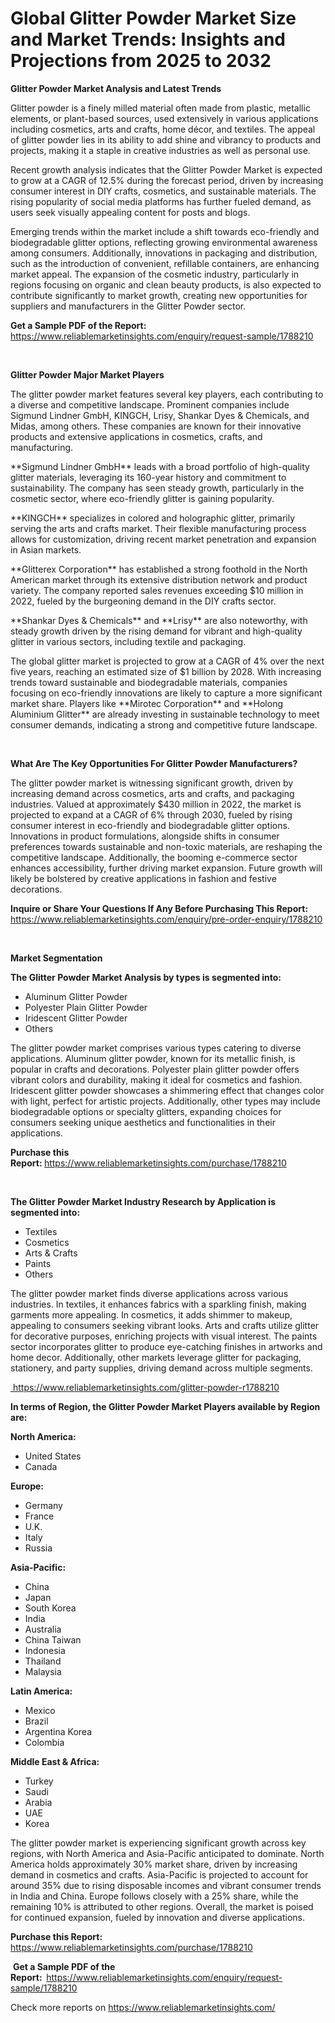 <p><h1>Global Glitter Powder Market Size and Market Trends: Insights and Projections from 2025 to 2032</h1></p><p><strong>Glitter Powder Market Analysis and Latest Trends</strong></p>
<p><p>Glitter powder is a finely milled material often made from plastic, metallic elements, or plant-based sources, used extensively in various applications including cosmetics, arts and crafts, home décor, and textiles. The appeal of glitter powder lies in its ability to add shine and vibrancy to products and projects, making it a staple in creative industries as well as personal use.</p><p>Recent growth analysis indicates that the Glitter Powder Market is expected to grow at a CAGR of 12.5% during the forecast period, driven by increasing consumer interest in DIY crafts, cosmetics, and sustainable materials. The rising popularity of social media platforms has further fueled demand, as users seek visually appealing content for posts and blogs.</p><p>Emerging trends within the market include a shift towards eco-friendly and biodegradable glitter options, reflecting growing environmental awareness among consumers. Additionally, innovations in packaging and distribution, such as the introduction of convenient, refillable containers, are enhancing market appeal. The expansion of the cosmetic industry, particularly in regions focusing on organic and clean beauty products, is also expected to contribute significantly to market growth, creating new opportunities for suppliers and manufacturers in the Glitter Powder sector.</p></p>
<p><strong>Get a Sample PDF of the Report:&nbsp;</strong> <a href="https://www.reliablemarketinsights.com/enquiry/request-sample/1788210?utm_campaign=1938&utm_medium=2&utm_source=Github&utm_content=ia&utm_term=30012025&utm_id=glitter-powder">https://www.reliablemarketinsights.com/enquiry/request-sample/1788210</a></p>
<p>&nbsp;</p>
<p><strong>Glitter Powder Major Market Players</strong></p>
<p><p>The glitter powder market features several key players, each contributing to a diverse and competitive landscape. Prominent companies include Sigmund Lindner GmbH, KINGCH, Lrisy, Shankar Dyes & Chemicals, and Midas, among others. These companies are known for their innovative products and extensive applications in cosmetics, crafts, and manufacturing.</p><p>**Sigmund Lindner GmbH** leads with a broad portfolio of high-quality glitter materials, leveraging its 160-year history and commitment to sustainability. The company has seen steady growth, particularly in the cosmetic sector, where eco-friendly glitter is gaining popularity.</p><p>**KINGCH** specializes in colored and holographic glitter, primarily serving the arts and crafts market. Their flexible manufacturing process allows for customization, driving recent market penetration and expansion in Asian markets.</p><p>**Glitterex Corporation** has established a strong foothold in the North American market through its extensive distribution network and product variety. The company reported sales revenues exceeding $10 million in 2022, fueled by the burgeoning demand in the DIY crafts sector.</p><p>**Shankar Dyes & Chemicals** and **Lrisy** are also noteworthy, with steady growth driven by the rising demand for vibrant and high-quality glitter in various sectors, including textile and packaging.</p><p>The global glitter market is projected to grow at a CAGR of 4% over the next five years, reaching an estimated size of $1 billion by 2028. With increasing trends toward sustainable and biodegradable materials, companies focusing on eco-friendly innovations are likely to capture a more significant market share. Players like **Mirotec Corporation** and **Holong Aluminium Glitter** are already investing in sustainable technology to meet consumer demands, indicating a strong and competitive future landscape.</p></p>
<p>&nbsp;</p>
<p><strong>What Are The Key Opportunities For Glitter Powder Manufacturers?</strong></p>
<p><p>The glitter powder market is witnessing significant growth, driven by increasing demand across cosmetics, arts and crafts, and packaging industries. Valued at approximately $430 million in 2022, the market is projected to expand at a CAGR of 6% through 2030, fueled by rising consumer interest in eco-friendly and biodegradable glitter options. Innovations in product formulations, alongside shifts in consumer preferences towards sustainable and non-toxic materials, are reshaping the competitive landscape. Additionally, the booming e-commerce sector enhances accessibility, further driving market expansion. Future growth will likely be bolstered by creative applications in fashion and festive decorations.</p></p>
<p><strong>Inquire or Share Your Questions If Any Before Purchasing This Report:</strong> <a href="https://www.reliablemarketinsights.com/enquiry/pre-order-enquiry/1788210?utm_campaign=1938&utm_medium=2&utm_source=Github&utm_content=ia&utm_term=30012025&utm_id=glitter-powder">https://www.reliablemarketinsights.com/enquiry/pre-order-enquiry/1788210</a></p>
<p>&nbsp;</p>
<p><strong>Market Segmentation</strong></p>
<p><strong>The Glitter Powder Market Analysis by types is segmented into:</strong></p>
<p><ul><li>Aluminum Glitter Powder</li><li>Polyester Plain Glitter Powder</li><li>Iridescent Glitter Powder</li><li>Others</li></ul></p>
<p><p>The glitter powder market comprises various types catering to diverse applications. Aluminum glitter powder, known for its metallic finish, is popular in crafts and decorations. Polyester plain glitter powder offers vibrant colors and durability, making it ideal for cosmetics and fashion. Iridescent glitter powder showcases a shimmering effect that changes color with light, perfect for artistic projects. Additionally, other types may include biodegradable options or specialty glitters, expanding choices for consumers seeking unique aesthetics and functionalities in their applications.</p></p>
<p><strong>Purchase this Report:&nbsp;</strong><a href="https://www.reliablemarketinsights.com/purchase/1788210?utm_campaign=1938&utm_medium=2&utm_source=Github&utm_content=ia&utm_term=30012025&utm_id=glitter-powder">https://www.reliablemarketinsights.com/purchase/1788210</a></p>
<p>&nbsp;</p>
<p><strong>The Glitter Powder Market Industry Research by Application is segmented into:</strong></p>
<p><ul><li>Textiles</li><li>Cosmetics</li><li>Arts & Crafts</li><li>Paints</li><li>Others</li></ul></p>
<p><p>The glitter powder market finds diverse applications across various industries. In textiles, it enhances fabrics with a sparkling finish, making garments more appealing. In cosmetics, it adds shimmer to makeup, appealing to consumers seeking vibrant looks. Arts and crafts utilize glitter for decorative purposes, enriching projects with visual interest. The paints sector incorporates glitter to produce eye-catching finishes in artworks and home decor. Additionally, other markets leverage glitter for packaging, stationery, and party supplies, driving demand across multiple segments.</p></p>
<p><a href="https://www.reliablemarketinsights.com/glitter-powder-r1788210?utm_campaign=1938&utm_medium=2&utm_source=Github&utm_content=ia&utm_term=30012025&utm_id=glitter-powder">&nbsp;https://www.reliablemarketinsights.com/glitter-powder-r1788210</a></p>
<p><strong>In terms of Region, the Glitter Powder Market Players available by Region are:</strong></p>
<p>
    <p> <strong> North America: </strong>
        <ul>
            <li>United States</li>
            <li>Canada</li>
        </ul>
        </p> 
    <p> <strong> Europe: </strong>
        <ul>
            <li>Germany</li>
            <li>France</li>
            <li>U.K.</li>
            <li>Italy</li>
            <li>Russia</li>
        </ul>
        </p> 
    <p> <strong> Asia-Pacific: </strong>
        <ul>
            <li>China</li>
            <li>Japan</li>
            <li>South Korea</li>
            <li>India</li>
            <li>Australia</li>
            <li>China Taiwan</li>
            <li>Indonesia</li>
            <li>Thailand</li>
            <li>Malaysia</li>
        </ul>
        </p> 
    <p> <strong> Latin America: </strong>
        <ul>
            <li>Mexico</li>
            <li>Brazil</li>
            <li>Argentina Korea</li>
            <li>Colombia</li>
        </ul>
        </p> 
    <p> <strong> Middle East & Africa: </strong>
        <ul>
            <li>Turkey</li>
            <li>Saudi</li>
            <li>Arabia</li>
            <li>UAE</li>
            <li>Korea</li>
        </ul>
    </p>
    </p>
<p><p>The glitter powder market is experiencing significant growth across key regions, with North America and Asia-Pacific anticipated to dominate. North America holds approximately 30% market share, driven by increasing demand in cosmetics and crafts. Asia-Pacific is projected to account for around 35% due to rising disposable incomes and vibrant consumer trends in India and China. Europe follows closely with a 25% share, while the remaining 10% is attributed to other regions. Overall, the market is poised for continued expansion, fueled by innovation and diverse applications.</p></p>
<p><strong>Purchase this Report: </strong><a href="https://www.reliablemarketinsights.com/purchase/1788210?utm_campaign=1938&utm_medium=2&utm_source=Github&utm_content=ia&utm_term=30012025&utm_id=glitter-powder">https://www.reliablemarketinsights.com/purchase/1788210</a></p>
<p>&nbsp;<strong>Get a Sample PDF of the Report:&nbsp;&nbsp;</strong><a href="https://www.reliablemarketinsights.com/enquiry/request-sample/1788210?utm_campaign=1938&utm_medium=2&utm_source=Github&utm_content=ia&utm_term=30012025&utm_id=glitter-powder">https://www.reliablemarketinsights.com/enquiry/request-sample/1788210</a></p>
<p><strong></strong></p>
<p>Check more reports on <a href="https://www.reliablemarketinsights.com/?utm_campaign=1938&utm_medium=2&utm_source=Github&utm_content=ia&utm_term=30012025&utm_id=glitter-powder">https://www.reliablemarketinsights.com/</a></p>
